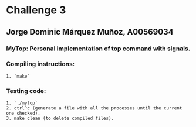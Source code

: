 # Challenge 3
## Jorge Dominic Márquez Muñoz, A00569034

### MyTop: Personal implementation of top command with signals.
### Compiling instructions:
	1. `make`
### Testing code:
    1. `./mytop`
    2. ctrl^c (generate a file with all the processes until the current one checked).
    3. make clean (to delete compiled files).